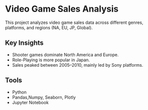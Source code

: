# Video Game Sales Analysis

This project analyzes video game sales data across different genres, platforms, and regions (NA, EU, JP, Global).

## Key Insights
- Shooter games dominate North America and Europe.
- Role-Playing is more popular in Japan.
- Sales peaked between 2005–2010, mainly led by Sony platforms.

## Tools
- Python
- Pandas,Numpy, Seaborn, Plotly
- Jupyter Notebook
